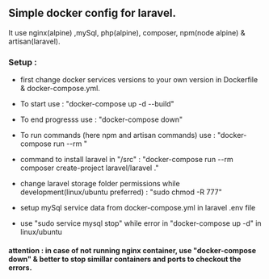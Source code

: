 ## Simple docker config for laravel.
It use nginx(alpine) ,mySql, php(alpine), composer, npm(node alpine) & artisan(laravel).

### Setup :

* first change docker services versions to your own version in Dockerfile & docker-compose.yml.
* To start use : "docker-compose up -d --build"
* To end progresss use : "docker-compose down"
* To run commands (here npm and artisan commands) use : "docker-compose run --rm <related-command>"

* command to install laravel in "/src" : "docker-compose run --rm composer create-project laravel/laravel ."
* change laravel storage folder permissions while development(linux/ubuntu preferred) : "sudo chmod -R 777"
* setup mySql service data from docker-compose.yml in laravel .env file
* use "sudo service mysql stop" while error in "docker-compose up -d" in linux/ubuntu

#### attention : in case of not running nginx container, use "docker-compose down" & better to stop simillar containers and ports to checkout the errors.
